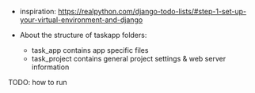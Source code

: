 - inspiration: https://realpython.com/django-todo-lists/#step-1-set-up-your-virtual-environment-and-django

- About the structure of taskapp folders:
    - task_app contains app specific files
    - task_project contains general project settings & web server information

TODO: how to run